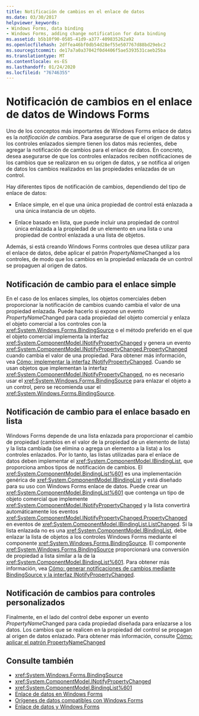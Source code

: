 ```yaml
---
title: Notificación de cambios en el enlace de datos
ms.date: 03/30/2017
helpviewer_keywords:
- Windows Forms, data binding
- Windows Forms, adding change notification for data binding
ms.assetid: b5b10f90-0585-41d9-a377-409835262a92
ms.openlocfilehash: 2dffea46bf0db54d28ef55e507767d88bd29ebc2
ms.sourcegitcommit: de17a7a0a37042f0d4406f5ae5393531caeb25ba
ms.translationtype: MT
ms.contentlocale: es-ES
ms.lasthandoff: 01/24/2020
ms.locfileid: "76746355"
---
```

# <a name="change-notification-in-windows-forms-data-binding"></a>Notificación de cambios en el enlace de datos de Windows Forms
Uno de los conceptos más importantes de Windows Forms enlace de datos es la *notificación de cambios*. Para asegurarse de que el origen de datos y los controles enlazados siempre tienen los datos más recientes, debe agregar la notificación de cambios para el enlace de datos. En concreto, desea asegurarse de que los controles enlazados reciben notificaciones de los cambios que se realizaron en su origen de datos, y se notifica al origen de datos los cambios realizados en las propiedades enlazadas de un control.  
  
 Hay diferentes tipos de notificación de cambios, dependiendo del tipo de enlace de datos:  
  
- Enlace simple, en el que una única propiedad de control está enlazada a una única instancia de un objeto.  
  
- Enlace basado en lista, que puede incluir una propiedad de control única enlazada a la propiedad de un elemento en una lista o una propiedad de control enlazada a una lista de objetos.  
  
 Además, si está creando Windows Forms controles que desea utilizar para el enlace de datos, debe aplicar el patrón *PropertyName*Changed a los controles, de modo que los cambios en la propiedad enlazada de un control se propaguen al origen de datos.  
  
## <a name="change-notification-for-simple-binding"></a>Notificación de cambio para el enlace simple  
 En el caso de los enlaces simples, los objetos comerciales deben proporcionar la notificación de cambios cuando cambia el valor de una propiedad enlazada. Puede hacerlo si expone un evento *PropertyName*Changed para cada propiedad del objeto comercial y enlaza el objeto comercial a los controles con la <xref:System.Windows.Forms.BindingSource> o el método preferido en el que el objeto comercial implementa la interfaz <xref:System.ComponentModel.INotifyPropertyChanged> y genera un evento <xref:System.ComponentModel.INotifyPropertyChanged.PropertyChanged> cuando cambia el valor de una propiedad. Para obtener más información, vea [Cómo: implementar la interfaz INotifyPropertyChanged](how-to-implement-the-inotifypropertychanged-interface.md). Cuando se usan objetos que implementan la interfaz <xref:System.ComponentModel.INotifyPropertyChanged>, no es necesario usar el <xref:System.Windows.Forms.BindingSource> para enlazar el objeto a un control, pero se recomienda usar el <xref:System.Windows.Forms.BindingSource>.  
  
## <a name="change-notification-for-list-based-binding"></a>Notificación de cambio para el enlace basado en lista  
 Windows Forms depende de una lista enlazada para proporcionar el cambio de propiedad (cambios en el valor de la propiedad de un elemento de lista) y la lista cambiada (se elimina o agrega un elemento a la lista) a los controles enlazados. Por lo tanto, las listas utilizadas para el enlace de datos deben implementar el <xref:System.ComponentModel.IBindingList>, que proporciona ambos tipos de notificación de cambios. El <xref:System.ComponentModel.BindingList%601> es una implementación genérica de <xref:System.ComponentModel.IBindingList> y está diseñado para su uso con Windows Forms enlace de datos. Puede crear un <xref:System.ComponentModel.BindingList%601> que contenga un tipo de objeto comercial que implemente <xref:System.ComponentModel.INotifyPropertyChanged> y la lista convertirá automáticamente los eventos <xref:System.ComponentModel.INotifyPropertyChanged.PropertyChanged> en eventos de <xref:System.ComponentModel.IBindingList.ListChanged>. Si la lista enlazada no es una <xref:System.ComponentModel.IBindingList>, debe enlazar la lista de objetos a los controles Windows Forms mediante el componente <xref:System.Windows.Forms.BindingSource>. El componente <xref:System.Windows.Forms.BindingSource> proporcionará una conversión de propiedad a lista similar a la de la <xref:System.ComponentModel.BindingList%601>. Para obtener más información, vea [Cómo: generar notificaciones de cambios mediante BindingSource y la interfaz INotifyPropertyChanged](./controls/raise-change-notifications--bindingsource.md).  
  
## <a name="change-notification-for-custom-controls"></a>Notificación de cambios para controles personalizados  
 Finalmente, en el lado del control debe exponer un evento *PropertyName*Changed para cada propiedad diseñada para enlazarse a los datos. Los cambios que se realicen en la propiedad del control se propagan al origen de datos enlazado. Para obtener más información, consulte [Cómo: aplicar el patrón PropertyNameChanged](how-to-apply-the-propertynamechanged-pattern.md)  
  
## <a name="see-also"></a>Consulte también

- <xref:System.Windows.Forms.BindingSource>
- <xref:System.ComponentModel.INotifyPropertyChanged>
- <xref:System.ComponentModel.BindingList%601>
- [Enlace de datos en Windows Forms](windows-forms-data-binding.md)
- [Orígenes de datos compatibles con Windows Forms](data-sources-supported-by-windows-forms.md)
- [Enlace de datos y Windows Forms](data-binding-and-windows-forms.md)
